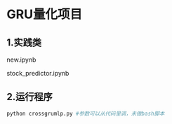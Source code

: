 # GRU量化项目

## 1.实践类

new.ipynb

stock_predictor.ipynb

## 2.运行程序

```python
python crossgrumlp.py #参数可以从代码里调，未做bash脚本
```

